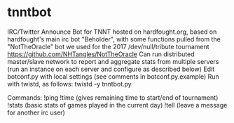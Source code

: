 # tnntbot
IRC/Twitter Announce Bot for TNNT hosted on hardfought.org, based on hardfought's main irc bot "Beholder", with some functions pulled from the "NotTheOracle" bot we used for the 2017 /dev/null/tribute tournament https://github.com/NHTangles/NotTheOracle
Can run distributed master/slave network to report and aggregate stats from multiple servers (run an instance on each server and configure as described below)
Edit botconf.py with local settings (see comments in botconf.py.example)
Run with twistd, as follows:
 twistd -y tnntbot.py

Commands:
!ping
!time (gives remaining time to start/end of tournament)
!stats (basic stats of games played in the current day)
!tell (leave a message for another irc user)

